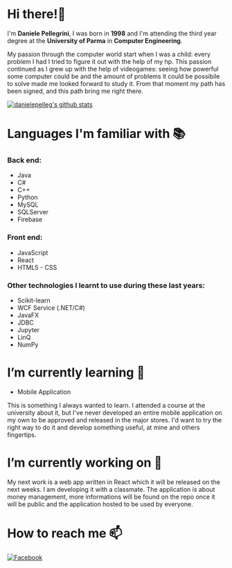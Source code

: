 # Hi there!👋
I'm **Daniele Pellegrini**, I was born in **1998** and I'm attending the third year degree at the **University of Parma** in **Computer Engineering**. 

My passion through the computer world start when I was a child: every problem I had I tried to figure it out with the help of my hp. This passion continued as I grew up with the help of videogames: seeing how powerful some computer could be and the amount of problems it could be possibile to solve made me looked forward to study it. From that moment my path has been signed, and this path bring me right there. 

[![danielepelleg's github stats](https://github-readme-stats.vercel.app/api?username=danielepelleg&count_private=true)](https://github.com/anuraghazra/github-readme-stats)

# Languages I'm familiar with 📚
### Back end:
* Java
* C#
* C++
* Python
* MySQL
* SQLServer
* Firebase
### Front end:
* JavaScript
* React
* HTML5 - CSS
### Other technologies I learnt to use during these last years:
* Scikit-learn
* WCF Service (.NET/C#)
* JavaFX
* JDBC
* Jupyter
* LinQ
* NumPy

# I’m currently learning 🌱 
* Mobile Application

This is something I always wanted to learn. I attended a course at the university about it, but I've never developed an entire mobile application on my own to be approved and released in the major stores. I'd want to try the right way to do it and develop something useful, at mine and others fingertips.

# I’m currently working on 🔭 
My next work is a web app written in React which it will be released on the next weeks. I am developing it with a classmate. The application is about money management, more informations will be found on the repo once it will be public and the application hosted to be used by everyone.

# How to reach me 📫

[![Facebook](https://img.shields.io/badge/-Facebook-black?style=for-the-badge&logo=facebook)](https://www.facebook.com/daniele.pellegrini.77/)
